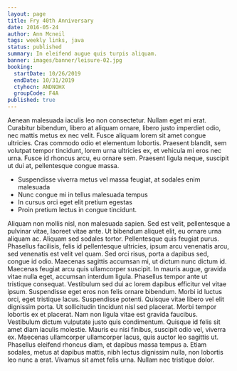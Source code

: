 ```yaml
---
layout: page
title: Fry 40th Anniversary
date: 2016-05-24
author: Ann Mcneil
tags: weekly links, java
status: published
summary: In eleifend augue quis turpis aliquam.
banner: images/banner/leisure-02.jpg
booking:
  startDate: 10/26/2019
  endDate: 10/31/2019
  ctyhocn: ANDNOHX
  groupCode: F4A
published: true
---
```

Aenean malesuada iaculis leo non consectetur. Nullam eget mi erat. Curabitur bibendum, libero at aliquam ornare, libero justo imperdiet odio, nec mattis metus ex nec velit. Fusce aliquam lorem sit amet congue ultricies. Cras commodo odio et elementum lobortis. Praesent blandit, sem volutpat tempor tincidunt, lorem urna ultricies ex, et vehicula mi eros nec urna. Fusce id rhoncus arcu, eu ornare sem. Praesent ligula neque, suscipit ut dui at, pellentesque congue massa.

* Suspendisse viverra metus vel massa feugiat, at sodales enim malesuada
* Nunc congue mi in tellus malesuada tempus
* In cursus orci eget elit pretium egestas
* Proin pretium lectus in congue tincidunt.

Aliquam non mollis nisl, non malesuada sapien. Sed est velit, pellentesque a pulvinar vitae, laoreet vitae ante. Ut bibendum aliquet elit, eu ornare urna aliquam ac. Aliquam sed sodales tortor. Pellentesque quis feugiat purus. Phasellus facilisis, felis id pellentesque ultricies, ipsum arcu venenatis arcu, sed venenatis est velit vel quam. Sed orci risus, porta a dapibus sed, congue id odio. Maecenas sagittis accumsan mi, ut dictum nunc dictum id. Maecenas feugiat arcu quis ullamcorper suscipit. In mauris augue, gravida vitae nulla eget, accumsan interdum ligula. Phasellus tempor ante ut tristique consequat. Vestibulum sed dui ac lorem dapibus efficitur vel vitae ipsum.
Suspendisse eget eros non felis ornare bibendum. Morbi id luctus orci, eget tristique lacus. Suspendisse potenti. Quisque vitae libero vel elit dignissim porta. Ut sollicitudin tincidunt nisl sed placerat. Morbi tempor lobortis ex et placerat. Nam non ligula vitae est gravida faucibus. Vestibulum dictum vulputate justo quis condimentum. Quisque id felis sit amet diam iaculis molestie. Mauris eu nisi finibus, suscipit odio vel, viverra ex. Maecenas ullamcorper ullamcorper lacus, quis auctor leo sagittis ut. Phasellus eleifend rhoncus diam, et dapibus massa tempus a. Etiam sodales, metus at dapibus mattis, nibh lectus dignissim nulla, non lobortis leo nunc a erat. Vivamus sit amet felis urna. Nullam nec tristique dolor.
